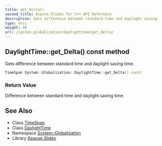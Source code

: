 ```yaml
---
title: get_Delta()
second_title: Aspose.Slides for C++ API Reference
description: Gets difference between standard time and daylight saving time.
type: docs
weight: 40
url: /system.globalization/daylighttime/get_delta/
---
```

## DaylightTime::get_Delta() const method


Gets difference between standard time and daylight saving time.

```cpp
TimeSpan System::Globalization::DaylightTime::get_Delta() const
```


### Return Value

Difference between standard time and daylight saving time.

## See Also

* Class [TimeSpan](../../../system/timespan/)
* Class [DaylightTime](../)
* Namespace [System::Globalization](../../)
* Library [Aspose.Slides](../../../)